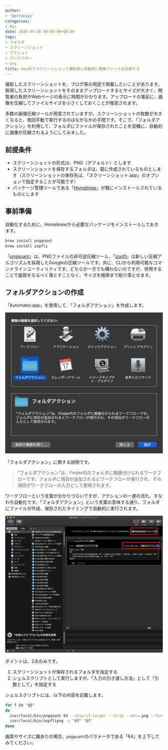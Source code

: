 ```yaml
---
author:
- '@ottanxyz'
categories:
- Mac
date: 2020-04-26 00:00:00+00:00
tags:
- フォルダ
- スクリーンショット
- アクション
- ワークフロー
- png
title: macOSでスクリーンショット撮影後に自動的に画像ファイルを圧縮する
---
```


撮影したスクリーンショットを、ブログ等の用途で掲載したいことがあります。取得したスクリーンショットをそのままアップロードするとサイズが大きく、閲覧者の負担やWebページの表示に時間がかかります。アップロードの事前に、画像を圧縮してファイルサイズを小さくしておくことが推奨されます。

多数の画像圧縮ツールが用意されていますが、スクリーンショットの枚数が大きくなると、毎回手動で実行するのはなかなかの手間です。そこで、「フォルダアクション」を利用して、フォルダにファイルが保存されたことを契機に、自動的に画像が圧縮されるようにしてみました。

## 前提条件

* スクリーンショットの形式は、PNG（デフォルト）とします
* スクリーンショットを保存するフォルダは、既に作成されているものとします（スクリーンショットの保存先は、「スクリーンショット.app」のオプションで指定することが可能です）
* パッケージ管理ツールである「[Homebrew](https://brew.sh/index_ja)」が既にインストールされているものとします

## 事前準備

自動化するために、Homebrewから必要なパッケージをインストールしておきます。

```zsh
brew install pngquant
brew install zopfli
```

「[pngquant](https://pngquant.org/)」は、PNGファイルの非可逆圧縮ツール、「[zopfli](https://github.com/google/zopfli)」は新しい圧縮アルゴリズムを採用したGoogleの圧縮ツールです。共に、CLIから利用可能なコマンドラインユーティリティです。どちらか一方でも構わないのですが、併用することで画質をなるべく落とすことなく、サイズを極限まで削り落とせます。

## フォルダアクションの作成

「Automator.app」を使用して、「フォルダアクション」を作成します。

![](screenshot-2020-03-11-10.22.56.png)

「フォルダアクション」に関する説明です。

> “フォルダアクション”は、Finder内のフォルダに関連付けられるワークフローです。フォルダに項目が追加されるとワークフローが実行され、その項目がワークフローの入力として使用されます。

ワークフローという言葉が分かりづらいですが、アクションの一連の流れ、すなわち自動化です。「フォルダアクション」という言葉の意味する通り、フォルダにファイルが作成、保存されたタイミングで自動的に実行されます。

![](screenshot-2020-03-11-10.23.45.png)

ポイントは、2点のみです。

1. スクリーンショットが保存されるフォルダを指定する
2. シェルスクリプトとして実行しますが、「入力の引き渡し方法」として「引数として」を指定する

シェルスクリプトには、以下の内容を記載します。

```zsh
for f in "$@"
do
  /usr/local/bin/pngquant 64 --skip-if-larger --strip --ext=.png --force "$f"
  /usr/local/bin/zopflipng -y "$f" "$f"
done
```

画質やサイズに難ありの場合、`pngquant`のパラメータである「64」を上下してみてください。